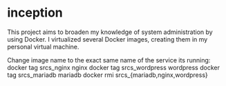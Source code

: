 # inception
This project aims to broaden my knowledge of system administration by using Docker. I virtualized several Docker images, creating them in my personal virtual machine. 

Change image name to the exact same name of the service its running:
docker tag srcs_nginx nginx
docker tag srcs_wordpress wordpress
docker tag srcs_mariadb mariadb
docker rmi srcs_{mariadb,nginx,wordpress}

